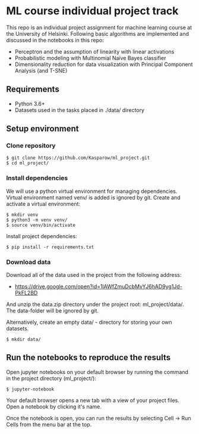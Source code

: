 # ML course individual project track

This repo is an individual project assignment for machine learning course at the University of Helsinki. Following basic algorithms are implemented and discussed in the notebooks in this repo:
- Perceptron and the assumption of linearity with linear activations
- Probabilistic modeling with Multinomial Naïve Bayes classifier
- Dimensionality reduction for data visualization with Principal Component Analysis (and T-SNE)

## Requirements

- Python 3.6+
- Datasets used in the tasks placed in ./data/ directory


## Setup environment

### Clone repository

```
$ git clone https://github.com/Kasparow/ml_project.git
$ cd ml_project/
```

### Install dependencies

We will use a python virtual environment for managing dependencies. Virtual environment named venv/ is added is ignored by git. Create and activate a virtual environment:

```
$ mkdir venv
$ python3 -m venv venv/
$ source venv/bin/activate
```

Install project dependencies:

```
$ pip install -r requirements.txt
```

### Download data

Download all of the data used in the project from the following address:

- https://drive.google.com/open?id=1lAWfZmuDcbMvYJ6hAD9yg1Jd-PkFL2BD

And unzip the data.zip directory under the project root: ml_project/data/. The data-folder will be ignored by git.


Alternatively, create an empty data/ - directory for storing your own datasets.

```
$ mkdir data/
```

## Run the notebooks to reproduce the results

Open jupyter notebooks on your default browser by running the command in the project directory (ml_project/):

```
$ jupyter-notebook
```

Your default browser opens a new tab with a view of your project files. Open a notebook by clicking it's name.

Once the notebook is open, you can run the results by selecting Cell -> Run Cells from the menu bar at the top.
